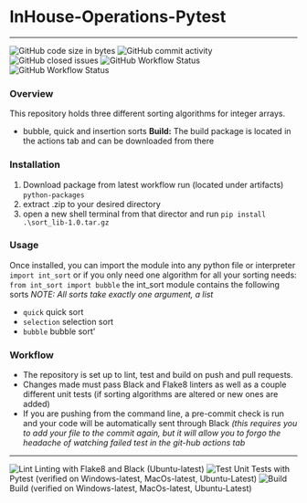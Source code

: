 # InHouse-Operations-Pytest
---
![GitHub code size in bytes](https://img.shields.io/github/languages/code-size/ForrestSwift/inhouse-operations-pytest)
![GitHub commit activity](https://img.shields.io/github/commit-activity/m/ForrestSwift/inhouse-operations-pytest)
![GitHub closed issues](https://img.shields.io/github/issues-closed-raw/ForrestSwift/inhouse-operations-pytest)
![GitHub Workflow Status](https://img.shields.io/github/workflow/status/ForrestSwift/inhouse-operations-pytest/Test?label=Tests)
![GitHub Workflow Status](https://img.shields.io/github/workflow/status/ForrestSwift/inhouse-operations-pytest/Test?label=Build)

### Overview
This repository holds three different sorting algorithms for integer arrays.
- bubble, quick and insertion sorts
**Build:** The build package is located in the actions tab and can be downloaded from there

### Installation
1. Download package from latest workflow run (located under artifacts) `python-packages`
2. extract .zip to your desired directory
3. open a new shell terminal from that director and run `pip install .\sort_lib-1.0.tar.gz`

### Usage
Once installed, you can import the module into any python file or interpreter
`import int_sort`
or if you only need one algorithm for all your sorting needs:
`from int_sort import bubble`
the int_sort module contains the following sorts
*NOTE: All sorts take exactly one argument, a list*
- `quick` quick sort
- `selection` selection sort
- `bubble` bubble sort'

### Workflow
- The repository is set up to lint, test and build on push and pull requests. 
- Changes made must pass Black and Flake8 linters as well as a couple different unit tests (if sorting algorithms are altered or new ones are added)
- If you are pushing from the command line, a pre-commit check is run and your code will be automatically sent through Black *(this requires you to add your file to the commit again, but it will allow you to forgo the headache of watching failed test in the git-hub actions tab*
---
![Lint](https://github.com/ForrestSwift/inhouse-operations-pytest/actions/workflows/lint.yml/badge.svg) Linting with Flake8 and Black (Ubuntu-latest)
![Test](https://github.com/ForrestSwift/inhouse-operations-pytest/actions/workflows/test.yml/badge.svg) Unit Tests with Pytest (verified on Windows-latest, MacOs-latest, Ubuntu-Latest)
![Build](https://github.com/ForrestSwift/inhouse-operations-pytest/actions/workflows/build.yml/badge.svg) Build (verified on Windows-latest, MacOs-latest, Ubuntu-Latest)


